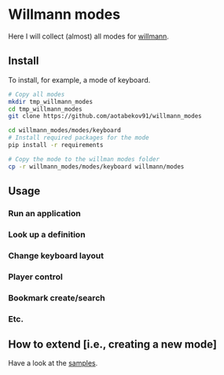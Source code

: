 # Willmann modes

Here I will collect (almost) all modes for [willmann](https://github.com/aotabekov91/willmann).

## Install

To install, for example, a mode of keyboard.

```bash
# Copy all modes
mkdir tmp_willmann_modes
cd tmp_willmann_modes
git clone https://github.com/aotabekov91/willmann_modes

cd willmann_modes/modes/keyboard
# Install required packages for the mode
pip install -r requirements

# Copy the mode to the willman modes folder
cp -r willmann_modes/modes/keyboard willmann/modes
```

## Usage

### Run an application

### Look up a definition 

### Change keyboard layout

### Player control

### Bookmark create/search

### Etc.

## How to extend [i.e., creating a new mode]

Have a look at the [samples](https://github.com/aotabekov91/willmann/samples).
